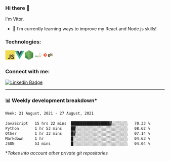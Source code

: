 ### Hi there 👋

I'm Vitor.

- 🌱 I’m currently learning ways to improve my React and Node.js skills!

### Technologies:
<img align="left" alt="Javascript" width="30px" src="https://raw.githubusercontent.com/github/explore/80688e429a7d4ef2fca1e82350fe8e3517d3494d/topics/javascript/javascript.png"/>
<img align="left" alt="VueJs" width="30px" src="https://raw.githubusercontent.com/github/explore/80688e429a7d4ef2fca1e82350fe8e3517d3494d/topics/vue/vue.png"/>
<img align="left" alt="Nodejs" width="30px" src="https://raw.githubusercontent.com/github/explore/80688e429a7d4ef2fca1e82350fe8e3517d3494d/topics/nodejs/nodejs.png" />
<img align="left" alt="Mysql" width="30px" src="https://raw.githubusercontent.com/github/explore/80688e429a7d4ef2fca1e82350fe8e3517d3494d/topics/mysql/mysql.png"/>
<img align="left" alt="Git" width="30px" src="https://raw.githubusercontent.com/github/explore/80688e429a7d4ef2fca1e82350fe8e3517d3494d/topics/git/git.png"/> 

<br /> <br />
### Connect with me:
[![Linkedin Badge](https://img.shields.io/badge/-LinkedIn-blue?style=flat-square&logo=Linkedin&logoColor=white&link=https://www.linkedin.com/in/felipefialho)](https://www.linkedin.com/in/vitorlc)

---

<!-- <p align="center"> <img src="https://komarev.com/ghpvc/?username=vitorlc&label=👀" alt="eitchtee" /> </p> -->
### :bar_chart: Weekly development breakdown*
<!--START_SECTION:waka-->
```text
Week: 21 August, 2021 - 27 August, 2021

JavaScript   15 hrs 22 mins  █████████████████▓░░░░░░░   70.33 % 
Python       1 hr 53 mins    ██░░░░░░░░░░░░░░░░░░░░░░░   08.62 % 
Other        1 hr 33 mins    █▓░░░░░░░░░░░░░░░░░░░░░░░   07.14 % 
Markdown     1 hr            █░░░░░░░░░░░░░░░░░░░░░░░░   04.63 % 
JSON         53 mins         █░░░░░░░░░░░░░░░░░░░░░░░░   04.04 % 
```
<!--END_SECTION:waka-->

**Takes into account other private git repositories*
